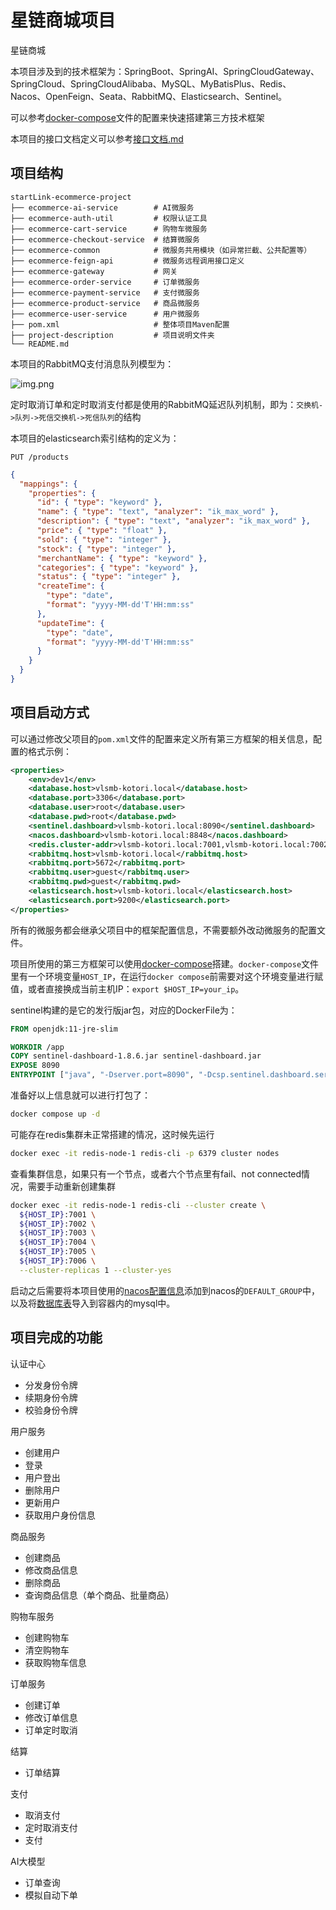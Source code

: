 # 星链商城项目

星链商城

本项目涉及到的技术框架为：SpringBoot、SpringAI、SpringCloudGateway、SpringCloud、SpringCloudAlibaba、MySQL、MyBatisPlus、Redis、Nacos、OpenFeign、Seata、RabbitMQ、Elasticsearch、Sentinel。

可以参考[docker-compose](project-description/docker-compose.env.yaml)文件的配置来快速搭建第三方技术框架

本项目的接口文档定义可以参考[接口文档.md](project-description/interface-documentation.md)

## 项目结构

```
startLink-ecommerce-project
├── ecommerce-ai-service        # AI微服务
├── ecommerce-auth-util         # 权限认证工具
├── ecommerce-cart-service      # 购物车微服务
├── ecommerce-checkout-service  # 结算微服务
├── ecommerce-common            # 微服务共用模块（如异常拦截、公共配置等）
├── ecommerce-feign-api         # 微服务远程调用接口定义
├── ecommerce-gateway           # 网关
├── ecommerce-order-service     # 订单微服务
├── ecommerce-payment-service   # 支付微服务
├── ecommerce-product-service   # 商品微服务
├── ecommerce-user-service      # 用户微服务
├── pom.xml                     # 整体项目Maven配置
├── project-description         # 项目说明文件夹
└── README.md
```

本项目的RabbitMQ支付消息队列模型为：

![img.png](project-description/images/img.png)

定时取消订单和定时取消支付都是使用的RabbitMQ延迟队列机制，即为：`交换机->队列->死信交换机->死信队列`的结构

本项目的elasticsearch索引结构的定义为：

`PUT /products`
```json
{
  "mappings": {
    "properties": {
      "id": { "type": "keyword" },
      "name": { "type": "text", "analyzer": "ik_max_word" },
      "description": { "type": "text", "analyzer": "ik_max_word" },
      "price": { "type": "float" },
      "sold": { "type": "integer" },
      "stock": { "type": "integer" },
      "merchantName": { "type": "keyword" },
      "categories": { "type": "keyword" },
      "status": { "type": "integer" },
      "createTime": { 
        "type": "date",
        "format": "yyyy-MM-dd'T'HH:mm:ss"
      },
      "updateTime": { 
        "type": "date",
        "format": "yyyy-MM-dd'T'HH:mm:ss" 
      }
    }
  }
}
```

## 项目启动方式

可以通过修改父项目的`pom.xml`文件的配置来定义所有第三方框架的相关信息，配置的格式示例：

```xml
<properties>
    <env>dev1</env>
    <database.host>vlsmb-kotori.local</database.host>
    <database.port>3306</database.port>
    <database.user>root</database.user>
    <database.pwd>root</database.pwd>
    <sentinel.dashboard>vlsmb-kotori.local:8090</sentinel.dashboard>
    <nacos.dashboard>vlsmb-kotori.local:8848</nacos.dashboard>
    <redis.cluster-addr>vlsmb-kotori.local:7001,vlsmb-kotori.local:7002,vlsmb-kotori.local:7003,vlsmb-kotori.local:7004,vlsmb-kotori.local:7005,vlsmb-kotori.local:7006</redis.cluster-addr>
    <rabbitmq.host>vlsmb-kotori.local</rabbitmq.host>
    <rabbitmq.port>5672</rabbitmq.port>
    <rabbitmq.user>guest</rabbitmq.user>
    <rabbitmq.pwd>guest</rabbitmq.pwd>
    <elasticsearch.host>vlsmb-kotori.local</elasticsearch.host>
    <elasticsearch.port>9200</elasticsearch.port>
</properties>
```

所有的微服务都会继承父项目中的框架配置信息，不需要额外改动微服务的配置文件。

项目所使用的第三方框架可以使用[docker-compose](project-description/docker-compose.env.yaml)搭建。`docker-compose`文件里有一个环境变量`HOST_IP`，在运行`docker compose`前需要对这个环境变量进行赋值，或者直接换成当前主机IP：`export $HOST_IP=your_ip`。

sentinel构建的是它的发行版jar包，对应的DockerFile为：

```dockerfile
FROM openjdk:11-jre-slim

WORKDIR /app
COPY sentinel-dashboard-1.8.6.jar sentinel-dashboard.jar
EXPOSE 8090
ENTRYPOINT ["java", "-Dserver.port=8090", "-Dcsp.sentinel.dashboard.server=localhost:8090", "-Dproject.name=sentinel-dashboard", "-jar", "sentinel-dashboard.jar"]
```

准备好以上信息就可以进行打包了：

```bash
docker compose up -d
```

可能存在redis集群未正常搭建的情况，这时候先运行

```bash
docker exec -it redis-node-1 redis-cli -p 6379 cluster nodes
```

查看集群信息，如果只有一个节点，或者六个节点里有fail、not connected情况，需要手动重新创建集群

```bash
docker exec -it redis-node-1 redis-cli --cluster create \
  ${HOST_IP}:7001 \
  ${HOST_IP}:7002 \
  ${HOST_IP}:7003 \
  ${HOST_IP}:7004 \
  ${HOST_IP}:7005 \
  ${HOST_IP}:7006 \
  --cluster-replicas 1 --cluster-yes
```

启动之后需要将本项目使用的[nacos配置信息](project-description/nacos/configs)添加到nacos的`DEFAULT_GROUP`中，以及将[数据库表](project-description/mysql)导入到容器内的mysql中。

## 项目完成的功能

认证中心
- 分发身份令牌
- 续期身份令牌
- 校验身份令牌

用户服务
- 创建用户
- 登录
- 用户登出
- 删除用户
- 更新用户
- 获取用户身份信息

商品服务
- 创建商品
- 修改商品信息
- 删除商品
- 查询商品信息（单个商品、批量商品）

购物车服务
- 创建购物车
- 清空购物车
- 获取购物车信息

订单服务
- 创建订单
- 修改订单信息
- 订单定时取消

结算
- 订单结算

支付
- 取消支付
- 定时取消支付
- 支付

AI大模型
- 订单查询
- 模拟自动下单
